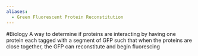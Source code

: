```yaml
---
aliases:
  - Green Fluorescent Protein Reconstitution
---
```

#Biology 
A way to determine if proteins are interacting by having one protein each tagged with a segment of GFP such that when the proteins are close together, the GFP can reconstitute and begin fluorescing